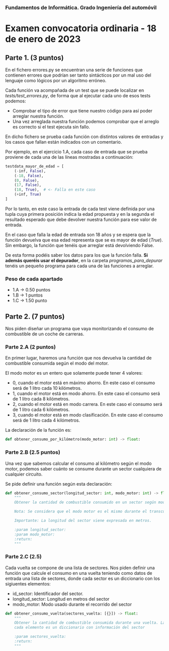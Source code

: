 ### Fundamentos de Informática. Grado Ingeniería del automóvil

# Examen convocatoria ordinaria - 18 de enero de 2023

## Parte 1. (3 puntos)

En el fichero errores.py se encuentran una serie de funciones que contienen errores que podrían ser tanto sintácticos por un mal uso del lenguaje como lógicos por un algoritmo erróneo.

Cada función va acompañada de un test que se puede localizar en *tests/test_errores.py*, de forma que al ejecutar cada uno de esos tests podemos:

* Comprobar el tipo de error que tiene nuestro código para así poder arreglar nuestra función.
* Una vez arreglada nuestra función podemos comprobar que el arreglo es correcto si el test ejecuta sin fallo.

En dicho fichero se prueba cada función con distintos valores de entradas y los casos que fallan están indicados con un comentario.

Por ejemplo, en el ejercicio 1.A, cada caso de entrada que se prueba proviene de cada una de las líneas mostradas a continuación:

```python
testdata_mayor_de_edad = [
    (-inf, False),
    (-18, False),
    (0, False),
    (17, False),
    (18, True),  # <- Falla en este caso
    (+inf, True)
]
```

Por lo tanto, en este caso la entrada de cada test viene definida por una tupla cuya primera posición indica la edad propuesta y en la segunda el resultado esperado que debe devolver nuestra función para ese valor de entrada.

En el caso que falla la edad de entrada son 18 años y se espera que la función devuelva que esa edad representa que se es mayor de edad (*True*). Sin embargo, la función que tenéis que arreglar está devolviendo False.

De esta forma podéis saber los datos para los que la función falla. **Si además queréis usar el depurador**, en la carpeta *programas_para_depurar* tenéis un pequeño programa para cada una de las funciones a arreglar.


### Peso de cada apartado

* 1.A -> 0.50 puntos
* 1.B -> 1 puntos
* 1.C -> 1.50 punto


## Parte 2.  (7 puntos)

Nos piden diseñar un programa que vaya monitorizando el consumo de combustible de un coche de carreras.

### Parte 2.A (2 puntos)
En primer lugar, haremos una función que nos devuelva la cantidad de combustible consumida según el modo del motor.

El modo motor es un entero que solamente puede tener 4 valores:
  * 0, cuando el motor está en máximo ahorro. En este caso el consumo será de 1 litro cada 10 kilómetros.
  * 1, cuando el motor está en modo ahorro. En este caso el consumo será de 1 litro cada 8 kilómetros.
  * 2, cuando el motor está en modo carrera. En este caso el consumo será de 1 litro cada 6 kilómetros.
  * 3, cuando el motor está en modo clasificación. En este caso el consumo será de 1 litro cada 4 kilómetros.

La declaración de la función es:

```python
def obtener_consumo_por_kilómetro(modo_motor: int) -> float:
```

### Parte 2.B (2.5 puntos)

Una vez que sabemos calcular el consumo al kilómetro según el modo motor, podemos saber cuánto se consume durante un sector cualquiera de cualquier circuito.

Se pide definir una función según esta declaración:

```python
def obtener_consumo_sector(longitud_sector: int, modo_motor: int) -> float:
    """
    Obtener la cantidad de combustible consumido en un sector según modo motor.

    Nota: Se considera que el modo motor es el mismo durante el transcurso de todo el sector

    Importante: La longitud del sector viene expresada en metros.

    :param longitud_sector:
    :param modo_motor:
    :return:
    """
```

### Parte 2.C (2.5)

Cada vuelta se compone de una lista de sectores. Nos piden definir una función que calcule el consumo en una vuelta teniendo como datos de entrada una lista de sectores, donde cada sector es un diccionario con los sigiuentes elementos:

* id_sector: Identificador del sector.
* longitud_sector: Longitud en metros del sector
* modo_motor: Modo usado durante el recorrido del sector

```python
def obtener_consumo_vuelta(sectores_vuelta: [{}]) -> float:
    """
    Obtener la cantidad de combustible consumida durante una vuelta. La vuelta viene representada por el parámetro sectores_vuelta, que es una lista en la que
    cada elemento es un diccionario con información del sector

    :param sectores_vuelta:
    :return:
    """
```